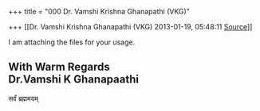 +++
title = "000 Dr. Vamshi Krishna Ghanapathi (VKG)"

+++
[[Dr. Vamshi Krishna Ghanapathi (VKG)	2013-01-19, 05:48:11 [Source](https://groups.google.com/g/bvparishat/c/BrzZzn_jYug)]]



I am attaching the files for your usage.  

  
With Warm Regards  
Dr.Vamshi K Ghanapaathi  
---------------------  
सर्वं ब्रह्ममयम्

